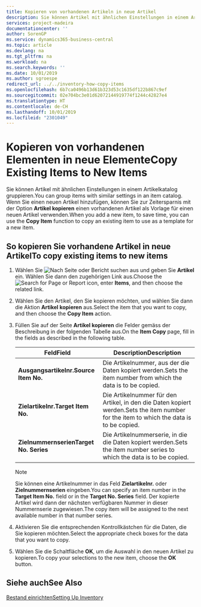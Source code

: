 ```yaml
---
title: Kopieren von vorhandenen Artikeln in neue Artikel
description: Sie können Artikel mit ähnlichen Einstellungen in einem Artikelkatalog gruppieren. Wenn Sie einen neuen Artikel hinzufügen, können Sie Zeit sparen, indem Sie mit der Funktion **Artikel kopieren** einen vorhandenen Artikel kopieren und diesen als Vorlage für den neuen Artikel verwenden.
services: project-madeira
documentationcenter: ''
author: SorenGP
ms.service: dynamics365-business-central
ms.topic: article
ms.devlang: na
ms.tgt_pltfrm: na
ms.workload: na
ms.search.keywords: ''
ms.date: 10/01/2019
ms.author: sgroespe
redirect_url: ../../inventory-how-copy-items
ms.openlocfilehash: 6b7ca0496b13d61b323d53c1635df122b867c9ef
ms.sourcegitcommit: 02e704bc3e01d62072144919774f1244c42827e4
ms.translationtype: HT
ms.contentlocale: de-CH
ms.lasthandoff: 10/01/2019
ms.locfileid: "2301049"
---
```

# <a name="copy-existing-items-to-new-items"></a><span data-ttu-id="71861-104">Kopieren von vorhandenen Elementen in neue Elemente</span><span class="sxs-lookup"><span data-stu-id="71861-104">Copy Existing Items to New Items</span></span>
<span data-ttu-id="71861-105">Sie können Artikel mit ähnlichen Einstellungen in einem Artikelkatalog gruppieren.</span><span class="sxs-lookup"><span data-stu-id="71861-105">You can group items with similar settings in an item catalog.</span></span> <span data-ttu-id="71861-106">Wenn Sie einen neuen Artikel hinzufügen, können Sie zur Zeitersparnis mit der Option **Artikel kopieren** einen vorhandenen Artikel als Vorlage für einen neuen Artikel verwenden.</span><span class="sxs-lookup"><span data-stu-id="71861-106">When you add a new item, to save time, you can use the **Copy Item** function to copy an existing item to use as a template for a new item.</span></span>  

## <a name="to-copy-existing-items-to-new-items"></a><span data-ttu-id="71861-107">So kopieren Sie vorhandene Artikel in neue Artikel</span><span class="sxs-lookup"><span data-stu-id="71861-107">To copy existing items to new items</span></span>  

1.  <span data-ttu-id="71861-108">Wählen Sie ![Nach Seite oder Bericht suchen](../../media/ui-search/search_small.png "Symbol nach Seite oder Bericht suchen") aus und geben Sie **Artikel** ein. Wählen Sie dann den zugehörigen Link aus.</span><span class="sxs-lookup"><span data-stu-id="71861-108">Choose the ![Search for Page or Report](../../media/ui-search/search_small.png "Search for Page or Report icon") icon, enter **Items**, and then choose the related link.</span></span>  
2.  <span data-ttu-id="71861-109">Wählen Sie den Artikel, den Sie kopieren möchten, und wählen Sie dann die Aktion **Artikel kopieren** aus.</span><span class="sxs-lookup"><span data-stu-id="71861-109">Select the item that you want to copy, and then choose the **Copy Item** action.</span></span>  
3.  <span data-ttu-id="71861-110">Füllen Sie auf der Seite **Artikel kopieren** die Felder gemäss der Beschreibung in der folgenden Tabelle aus.</span><span class="sxs-lookup"><span data-stu-id="71861-110">On the **Item Copy** page, fill in the fields as described in the following table.</span></span>  

    |<span data-ttu-id="71861-111">Feld</span><span class="sxs-lookup"><span data-stu-id="71861-111">Field</span></span>|<span data-ttu-id="71861-112">Description</span><span class="sxs-lookup"><span data-stu-id="71861-112">Description</span></span>|  
    |---------------------------------|---------------------------------------|  
    |<span data-ttu-id="71861-113">**Ausgangsartikelnr.**</span><span class="sxs-lookup"><span data-stu-id="71861-113">**Source Item No.**</span></span>|<span data-ttu-id="71861-114">Die Artikelnummer, aus der die Daten kopiert werden.</span><span class="sxs-lookup"><span data-stu-id="71861-114">Sets the item number from which the data is to be copied.</span></span>|  
    |<span data-ttu-id="71861-115">**Zielartikelnr.**</span><span class="sxs-lookup"><span data-stu-id="71861-115">**Target Item No.**</span></span>|<span data-ttu-id="71861-116">Die Artikelnummer für den Artikel, in den die Daten kopiert werden.</span><span class="sxs-lookup"><span data-stu-id="71861-116">Sets the item number for the item to which the data is to be copied.</span></span>|  
    |<span data-ttu-id="71861-117">**Zielnummernserien**</span><span class="sxs-lookup"><span data-stu-id="71861-117">**Target No. Series**</span></span>|<span data-ttu-id="71861-118">Die Artikelnummerserie, in die die Daten kopiert werden.</span><span class="sxs-lookup"><span data-stu-id="71861-118">Sets the item number series to which the data is to be copied.</span></span>|  

    > [!NOTE]  
    >  <span data-ttu-id="71861-119">Sie können eine Artikelnummer in das Feld **Zielartikelnr.** oder **Zielnummernserien** eingeben.</span><span class="sxs-lookup"><span data-stu-id="71861-119">You can specify an item number in the **Target Item No.** field or in the **Target No. Series** field.</span></span> <span data-ttu-id="71861-120">Der kopierte Artikel wird dann der nächsten verfügbaren Nummer in dieser Nummernserie zugewiesen.</span><span class="sxs-lookup"><span data-stu-id="71861-120">The copy item will be assigned to the next available number in that number series.</span></span>  

4.  <span data-ttu-id="71861-121">Aktivieren Sie die entsprechenden Kontrollkästchen für die Daten, die Sie kopieren möchten.</span><span class="sxs-lookup"><span data-stu-id="71861-121">Select the appropriate check boxes for the data that you want to copy.</span></span>  
5.  <span data-ttu-id="71861-122">Wählen Sie die Schaltfläche **OK**, um die Auswahl in den neuen Artikel zu kopieren.</span><span class="sxs-lookup"><span data-stu-id="71861-122">To copy your selections to the new item, choose the **OK** button.</span></span>  

## <a name="see-also"></a><span data-ttu-id="71861-123">Siehe auch</span><span class="sxs-lookup"><span data-stu-id="71861-123">See Also</span></span>  
[<span data-ttu-id="71861-124">Bestand einrichten</span><span class="sxs-lookup"><span data-stu-id="71861-124">Setting Up Inventory</span></span>](../../inventory-setup-inventory.md)
